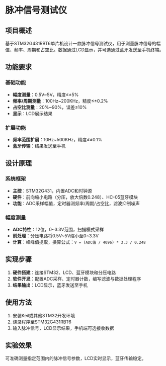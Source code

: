 # 脉冲信号测试仪

## 项目概述
基于STM32G431RBT6单片机设计一款脉冲信号测试仪，用于测量脉冲信号的幅值、频率、周期和占空比。数据通过LCD显示，并可选通过蓝牙发送至手机终端。

## 功能要求
### 基础功能
- **幅度测量**：0.5V~5V，精度≤±5%
- **频率/周期测量**：100Hz~200KHz，精度≤±0.2%
- **占空比测量**：20%~90%，误差≤10%
- **显示**：LCD展示结果

### 扩展功能
- **频率范围扩展**：10Hz~500KHz，精度≤±0.1%
- **蓝牙传输**：结果发送至手机

## 设计原理
### 系统框架
- **主控**：STM32G431，内置ADC和时钟源
- **硬件**：前向缩小电路（分压，放大倍数0.248）、HC-05蓝牙模块
- **功能**：ADC采样幅值，定时器测频率/周期/占空比，滤波抑制噪声

### 幅度测量
- **ADC特性**：12位，0~3.3V范围，扫描模式采样
- **前处理**：分压电路将0.5V~5V缩小至0~3.3V
- **计算**：峰峰值提取，换算公式：`V = (ADC值 / 4096) * 3.3 / 0.248`

## 实现步骤
1. **硬件搭建**：连接STM32、LCD、蓝牙模块和分压电路
2. **软件开发**：配置ADC采样、定时器计数，编写滤波与数据处理程序
3. **结果输出**：LCD显示，蓝牙发送至手机

## 使用方法
1. 安装Keil或其他STM32开发环境
2. 烧录程序至STM32G431RBT6
3. 输入脉冲信号，LCD显示结果，手机端可选接收数据

## 实验效果
可准确测量指定范围内的脉冲信号参数，LCD实时显示，蓝牙传输稳定。



